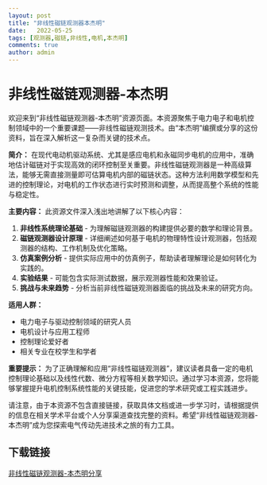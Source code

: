 ```yaml
---
layout: post
title: "非线性磁链观测器本杰明"
date:   2022-05-25
tags: [观测器,磁链,非线性,电机,本杰明]
comments: true
author: admin
---
```

# 非线性磁链观测器-本杰明

欢迎来到“非线性磁链观测器-本杰明”资源页面。本资源聚焦于电力电子和电机控制领域中的一个重要课题——非线性磁链观测技术。由“本杰明”编撰或分享的这份资料，旨在深入解析这一复杂而关键的技术点。

**简介：**
在现代电动机驱动系统、尤其是感应电机和永磁同步电机的应用中，准确地估计磁链对于实现高效的闭环控制至关重要。非线性磁链观测器是一种高级算法，能够无需直接测量即可估算电机内部的磁链状态。这种方法利用数学模型和先进的控制理论，对电机的工作状态进行实时预测和调整，从而提高整个系统的性能与稳定性。

**主要内容：**
此资源文件深入浅出地讲解了以下核心内容：
1. **非线性系统理论基础** - 为理解磁链观测器的构建提供必要的数学和理论背景。
2. **磁链观测器设计原理** - 详细阐述如何基于电机的物理特性设计观测器，包括观测器的结构、工作机制及优化策略。
3. **仿真案例分析** - 提供实际应用中的仿真例子，帮助读者理解理论是如何转化为实践的。
4. **实验结果** - 可能包含实际测试数据，展示观测器性能和效果验证。
5. **挑战与未来趋势** - 分析当前非线性磁链观测器面临的挑战及未来的研究方向。

**适用人群：**
- 电力电子与驱动控制领域的研究人员
- 电机设计与应用工程师
- 控制理论爱好者
- 相关专业在校学生和学者

**重要提示：**
为了正确理解和应用“非线性磁链观测器”，建议读者具备一定的电机控制理论基础以及线性代数、微分方程等相关数学知识。通过学习本资源，您将能够掌握提升电机控制系统性能的关键技能，促进您的学术研究或工程实践进步。

请注意，由于本资源不包含直接链接，获取具体文档或进一步学习时，请根据提供的信息在相关学术平台或个人分享渠道查找完整的资料。希望“非线性磁链观测器-本杰明”成为您探索电气传动先进技术之旅的有力工具。

## 下载链接

[非线性磁链观测器-本杰明分享](https://pan.quark.cn/s/5b252c79e099)